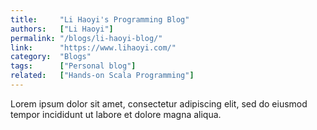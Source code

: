 ```yaml
---
title:     "Li Haoyi's Programming Blog"
authors:   ["Li Haoyi"]
permalink: "/blogs/li-haoyi-blog/"
link:      "https://www.lihaoyi.com/"
category:  "Blogs"
tags:      ["Personal blog"]
related:   ["Hands-on Scala Programming"]
---
```


Lorem ipsum dolor sit amet, consectetur adipiscing elit, sed do eiusmod tempor incididunt ut labore et dolore magna aliqua.

